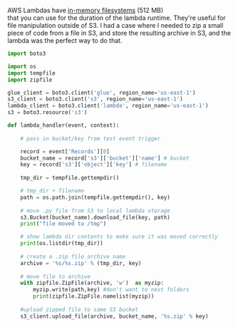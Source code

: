 AWS Lambdas have [in-memory filesystems](https://docs.aws.amazon.com/lambda/latest/dg/limits.html) (512 MB)  
that you can use for the duration of the lambda runtime. They're useful for file manipulation outside of S3. I had a case where I needed to zip a small piece of code from a file in S3, and store the resulting archive in S3, and the lambda was the perfect way to do that. 


```python
import boto3

import os
import tempfile
import zipfile

glue_client = boto3.client('glue', region_name='us-east-1')
s3_client = boto3.client('s3', region_name='us-east-1')
lambda_client = boto3.client('lambda', region_name='us-east-1')
s3 = boto3.resource('s3')

def lambda_handler(event, context):
    
    # pass in bucket/key from test event trigger

    record = event['Records'][0]
    bucket_name = record['s3']['bucket']['name'] # bucket 
    key = record['s3']['object']['key'] # filename
    
    tmp_dir = tempfile.gettempdir()

    # tmp_dir + filename
    path = os.path.join(tempfile.gettempdir(), key)
    
    # move .py file from S3 to local lambda storage
    s3.Bucket(bucket_name).download_file(key, path)
    print("file moved to /tmp")

    # show lambda dir contents to make sure it was moved correctly
    print(os.listdir(tmp_dir))
    
    # create a .zip file archive name
    archive = '%s/%s.zip' % (tmp_dir, key)
    
    # move file to archive
    with zipfile.ZipFile(archive, 'w')  as myzip:
        myzip.write(path,key) #don't want to nest folders
        print(zipfile.ZipFile.namelist(myzip))
    
    #upload zipped file to same S3 bucket
    s3_client.upload_file(archive, bucket_name, '%s.zip' % key)
```
